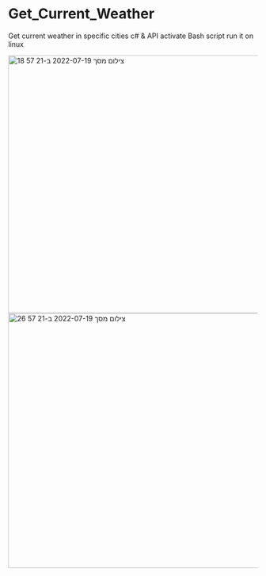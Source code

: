 # Get_Current_Weather
Get current weather in specific cities c# & API activate Bash script run it on linux

<img width="520" alt="צילום מסך 2022-07-19 ב-21 57 18" src="https://user-images.githubusercontent.com/80591263/179828256-ce662084-d8bf-4553-ab6f-8e19c61346b9.png">
<img width="514" alt="צילום מסך 2022-07-19 ב-21 57 26" src="https://user-images.githubusercontent.com/80591263/179828262-417ba95b-7432-41ed-852f-7797be4ee9cd.png">
